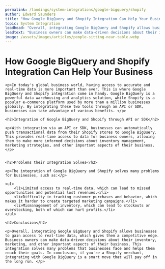 ```yaml
---
permalink: /landings/system-integrations/google-bigquery/shopify
author: Edward Saunders
title: "How Google BigQuery and Shopify Integration Can Help Your Business"
topic: System Integration
leadhead: "Overall, integrating Google BigQuery and Shopify allows businesses to gain access to real-time data, which gives them a competitive edge"
leadtext: "Business owners can make data-driven decisions about their inventory, marketing, and other important aspects of their business. This integration solves many problems that businesses face and helps them reach their goals. In conclusion, if you're a Shopify merchant, integrating with Google BigQuery is a smart move that will pay off in the long run."
image: /assets/images/articles/people-sitting-near-table.webp
---
```

<div class="arttext">	<h1>How Google BigQuery and Shopify Integration Can Help Your Business</h1>

	<p>In today's global business world, having access to accurate and real-time data is more important than ever. This is where Google BigQuery and Shopify integration come in handy. Google BigQuery is a powerful data warehousing and analytics solution, while Shopify is a popular e-commerce platform used by more than a million businesses globally. By integrating these two tools through an API or SDK, businesses can take advantage of various benefits. </p>

	<h2>Integration of Google BigQuery and Shopify through API or SDK</h2>

	<p>With integration via an API or SDK, businesses can automatically push transactional data from their Shopify stores to Google BigQuery. This provides real-time access to data for business owners, allowing them to make more informed decisions about inventory management, marketing strategies, and other important aspects of their business.</p>


	<h2>Problems their Integration Solves</h2>

	<p>The integration of Google BigQuery and Shopify solves many problems for businesses, such as:</p>

	<ul>
		<li>Limited access to real-time data, which can lead to missed opportunities and potential lost revenues.</li>
		<li>Difficulty in tracking customer purchases and behavior, which makes it harder to create targeted marketing campaigns.</li>
		<li>Mismanagement of inventory, which can lead to stockouts or overstocking, both of which can hurt profits.</li>
	</ul>

	<h2>Conclusion</h2>

	<p>Overall, integrating Google BigQuery and Shopify allows businesses to gain access to real-time data, which gives them a competitive edge. Business owners can make data-driven decisions about their inventory, marketing, and other important aspects of their business. This integration solves many problems that businesses face and helps them reach their goals. In conclusion, if you're a Shopify merchant, integrating with Google BigQuery is a smart move that will pay off in the long run. </p>

</div>